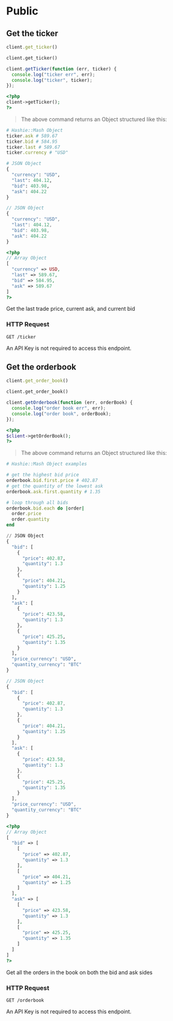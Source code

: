 # Public

## Get the ticker

```ruby
client.get_ticker()
```

```python
client.get_ticker()
```

```javascript
client.getTicker(function (err, ticker) {
  console.log("ticker err", err);
  console.log("ticker", ticker);
});
```

```php
<?php
client->getTicker();
?>
```

> The above command returns an Object structured like this:

```ruby
# Hashie::Mash Object
ticker.ask # 589.67
ticker.bid # 584.95
ticker.last # 589.67
ticker.currency # "USD"
```

```python
# JSON Object
{
  "currency": "USD",
  "last": 404.12,
  "bid": 403.98,
  "ask": 404.22
}
```

```javascript
// JSON Object
{
  "currency": "USD",
  "last": 404.12,
  "bid": 403.98,
  "ask": 404.22
}
```

```php
<?php
// Array Object
[
  "currency" => USD,
  "last" => 589.67,
  "bid" => 584.95,
  "ask" => 589.67
]
?>
```

Get the last trade price, current ask, and current bid

### HTTP Request

`GET /ticker`

<aside class="notice">
An API Key is not required to access this endpoint.
</aside>

## Get the orderbook

```ruby
client.get_order_book()
```

```python
client.get_order_book()
```

```javascript
client.getOrderbook(function (err, orderBook) {
  console.log("order book err", err);
  console.log("order book", orderBook);
});
```

```php
<?php
$client->getOrderBook();
?>
```

> The above command returns an Object structured like this:

```ruby
# Hashie::Mash Object examples

# get the highest bid price
orderbook.bid.first.price # 402.87
# get the quantity of the lowest ask
orderbook.ask.first.quantity # 1.35

# loop through all bids
orderbook.bid.each do |order|
  order.price
  order.quantity
end
```

```python
// JSON Object
{
  "bid": [
    {
      "price": 402.87,
      "quantity": 1.3
    },
    {
      "price": 404.21,
      "quantity": 1.25
    }
  ],
  "ask": [
    {
      "price": 423.58,
      "quantity": 1.3
    },
    {
      "price": 425.25,
      "quantity": 1.35
    }
  ],
  "price_currency": "USD",
  "quantity_currency": "BTC"
}
```

```javascript
// JSON Object
{
  "bid": [
    {
      "price": 402.87,
      "quantity": 1.3
    },
    {
      "price": 404.21,
      "quantity": 1.25
    }
  ],
  "ask": [
    {
      "price": 423.58,
      "quantity": 1.3
    },
    {
      "price": 425.25,
      "quantity": 1.35
    }
  ],
  "price_currency": "USD",
  "quantity_currency": "BTC"
}
```

```php
<?php
// Array Object
[
  "bid" => [
    [
      "price" => 402.87,
      "quantity" => 1.3
    ],
    [
      "price" => 404.21,
      "quantity" => 1.25
    ]
  ],
  "ask" => [
    [
      "price" => 423.58,
      "quantity" => 1.3
    ],
    [
      "price" => 425.25,
      "quantity" => 1.35
    ]
  ]
]
?>
```

Get all the orders in the book on both the bid and ask sides

### HTTP Request

`GET /orderbook`

<aside class="notice">
An API Key is not required to access this endpoint.
</aside>
